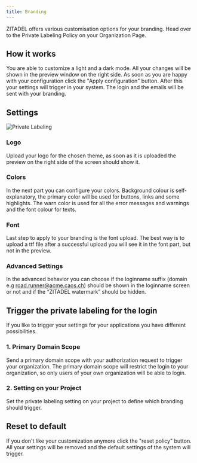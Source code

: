 ```yaml
---
title: Branding
---
```


ZITADEL offers various customisation options for your branding. 
Head over to the Private Labeling Policy on your Organization Page.

## How it works
You are able to customize a light and a dark mode.
All your changes will be shown in the preview window on the right side.
As soon as you are happy with your configuration click the "Apply configuration" button.
After this your settings will trigger in your system. The login and the emails will be sent with your branding.

## Settings

![Private Labeling](/img/console_private_labeling.png)

### Logo
Upload your logo for the chosen theme, as soon as it is uploaded the preview on the right side of the screen should show it.

### Colors
In the next part you can configure your colors. 
Background colour is self-explanatory, the primary color will be used for buttons, links and some highlights. 
The warn color is used for all the error messages and warnings and the font colour for texts. 

### Font
Last step to apply to your branding is the font upload. 
The best way is to upload a ttf file after a successful upload you will see it in the font part, but not in the preview.

### Advanced Settings
In the advanced behavior you can choose if the loginname suffix (domain e.g road.runner@acme.caos.ch) should be shown in the loginname screen or not and if the “ZITADEL watermark” should be hidden.

## Trigger the private labeling for the login
If you like to trigger your settings for your applications you have different possibilities.

### 1. Primary Domain Scope
Send a primary domain scope with your authorization request to trigger your organization.
The primary domain scope will restrict the login to your organization, so only users of your own organization will be able to login.

### 2. Setting on your Project
Set the private labeling setting on your project to define which branding should trigger.


## Reset to default
If you don't like your customization anymore click the "reset policy" button.
All your settings will be removed and the default settings of the system will trigger.
